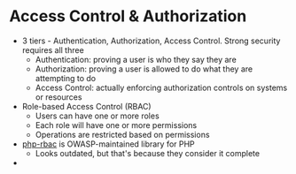 # Access Control & Authorization

* 3 tiers - Authentication, Authorization, Access Control. Strong security requires all three
    * Authentication: proving a user is who they say they are
    * Authorization: proving a user is allowed to do what they are attempting to do
    * Access Control: actually enforcing authorization controls on systems or resources
* Role-based Access Control (RBAC)
    * Users can have one or more roles
    * Each role will have one or more permissions
    * Operations are restricted based on permissions 
* [php-rbac](http://phprbac.net/) is OWASP-maintained library for PHP
    * Looks outdated, but that's because they consider it complete
* 